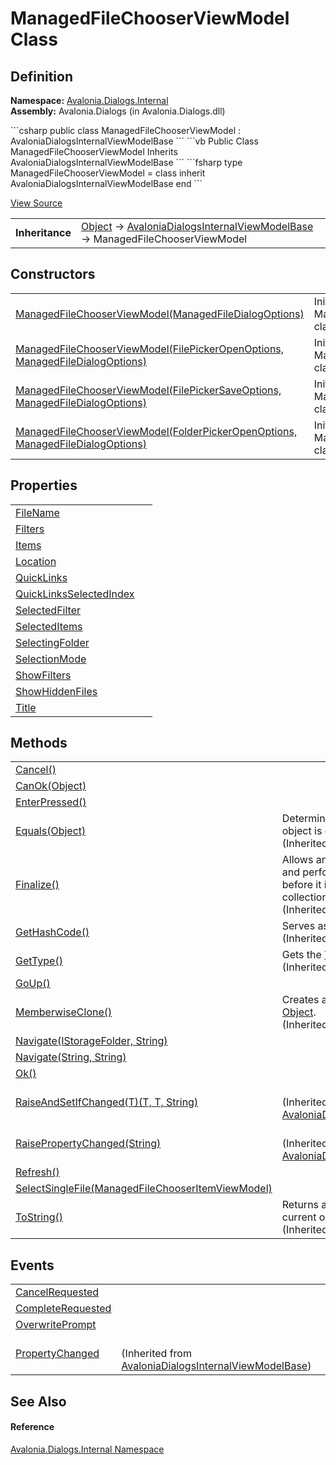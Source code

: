 # ManagedFileChooserViewModel Class




## Definition
**Namespace:** <a href="N_Avalonia_Dialogs_Internal">Avalonia.Dialogs.Internal</a>  
**Assembly:** Avalonia.Dialogs (in Avalonia.Dialogs.dll)

<Tabs groupId="api-code-preview">
<TabItem value="csharp" label="C#">
```csharp
public class ManagedFileChooserViewModel : AvaloniaDialogsInternalViewModelBase
```
</TabItem>
<TabItem value="vb" label="VB">
```vb
Public Class ManagedFileChooserViewModel
	Inherits AvaloniaDialogsInternalViewModelBase
```
</TabItem>
<TabItem value="fsharp" label="F#">
```fsharp
type ManagedFileChooserViewModel = 
    class
        inherit AvaloniaDialogsInternalViewModelBase
    end
```
</TabItem>
</Tabs>



<a href="https://github.com/AvaloniaUI/Avalonia/tree/master/src/Avalonia.Dialogs/Internal/ManagedFileChooserViewModel.cs" title="View the source code">View Source</a>

<table>
<tr><td><strong>Inheritance</strong></td><td><a href="https://learn.microsoft.com/dotnet/api/system.object" target="_blank" rel="noopener noreferrer">Object</a>  →  <a href="T_Avalonia_Dialogs_Internal_AvaloniaDialogsInternalViewModelBase">AvaloniaDialogsInternalViewModelBase</a>  →  ManagedFileChooserViewModel</td></tr>
</table>



## Constructors
<table>
<tr>
<td><a href="M_Avalonia_Dialogs_Internal_ManagedFileChooserViewModel__ctor">ManagedFileChooserViewModel(ManagedFileDialogOptions)</a></td>
<td>Initializes a new instance of the ManagedFileChooserViewModel class</td>
</tr>
<tr>
<td><a href="M_Avalonia_Dialogs_Internal_ManagedFileChooserViewModel__ctor_1">ManagedFileChooserViewModel(FilePickerOpenOptions, ManagedFileDialogOptions)</a></td>
<td>Initializes a new instance of the ManagedFileChooserViewModel class</td>
</tr>
<tr>
<td><a href="M_Avalonia_Dialogs_Internal_ManagedFileChooserViewModel__ctor_2">ManagedFileChooserViewModel(FilePickerSaveOptions, ManagedFileDialogOptions)</a></td>
<td>Initializes a new instance of the ManagedFileChooserViewModel class</td>
</tr>
<tr>
<td><a href="M_Avalonia_Dialogs_Internal_ManagedFileChooserViewModel__ctor_3">ManagedFileChooserViewModel(FolderPickerOpenOptions, ManagedFileDialogOptions)</a></td>
<td>Initializes a new instance of the ManagedFileChooserViewModel class</td>
</tr>
</table>

## Properties
<table>
<tr>
<td><a href="P_Avalonia_Dialogs_Internal_ManagedFileChooserViewModel_FileName">FileName</a></td>
<td> </td>
</tr>
<tr>
<td><a href="P_Avalonia_Dialogs_Internal_ManagedFileChooserViewModel_Filters">Filters</a></td>
<td> </td>
</tr>
<tr>
<td><a href="P_Avalonia_Dialogs_Internal_ManagedFileChooserViewModel_Items">Items</a></td>
<td> </td>
</tr>
<tr>
<td><a href="P_Avalonia_Dialogs_Internal_ManagedFileChooserViewModel_Location">Location</a></td>
<td> </td>
</tr>
<tr>
<td><a href="P_Avalonia_Dialogs_Internal_ManagedFileChooserViewModel_QuickLinks">QuickLinks</a></td>
<td> </td>
</tr>
<tr>
<td><a href="P_Avalonia_Dialogs_Internal_ManagedFileChooserViewModel_QuickLinksSelectedIndex">QuickLinksSelectedIndex</a></td>
<td> </td>
</tr>
<tr>
<td><a href="P_Avalonia_Dialogs_Internal_ManagedFileChooserViewModel_SelectedFilter">SelectedFilter</a></td>
<td> </td>
</tr>
<tr>
<td><a href="P_Avalonia_Dialogs_Internal_ManagedFileChooserViewModel_SelectedItems">SelectedItems</a></td>
<td> </td>
</tr>
<tr>
<td><a href="P_Avalonia_Dialogs_Internal_ManagedFileChooserViewModel_SelectingFolder">SelectingFolder</a></td>
<td> </td>
</tr>
<tr>
<td><a href="P_Avalonia_Dialogs_Internal_ManagedFileChooserViewModel_SelectionMode">SelectionMode</a></td>
<td> </td>
</tr>
<tr>
<td><a href="P_Avalonia_Dialogs_Internal_ManagedFileChooserViewModel_ShowFilters">ShowFilters</a></td>
<td> </td>
</tr>
<tr>
<td><a href="P_Avalonia_Dialogs_Internal_ManagedFileChooserViewModel_ShowHiddenFiles">ShowHiddenFiles</a></td>
<td> </td>
</tr>
<tr>
<td><a href="P_Avalonia_Dialogs_Internal_ManagedFileChooserViewModel_Title">Title</a></td>
<td> </td>
</tr>
</table>

## Methods
<table>
<tr>
<td><a href="M_Avalonia_Dialogs_Internal_ManagedFileChooserViewModel_Cancel">Cancel()</a></td>
<td> </td>
</tr>
<tr>
<td><a href="M_Avalonia_Dialogs_Internal_ManagedFileChooserViewModel_CanOk">CanOk(Object)</a></td>
<td> </td>
</tr>
<tr>
<td><a href="M_Avalonia_Dialogs_Internal_ManagedFileChooserViewModel_EnterPressed">EnterPressed()</a></td>
<td> </td>
</tr>
<tr>
<td><a href="https://learn.microsoft.com/dotnet/api/system.object.equals#system-object-equals(system-object)" target="_blank" rel="noopener noreferrer">Equals(Object)</a></td>
<td>Determines whether the specified object is equal to the current object.<br />(Inherited from <a href="https://learn.microsoft.com/dotnet/api/system.object" target="_blank" rel="noopener noreferrer">Object</a>)</td>
</tr>
<tr>
<td><a href="https://learn.microsoft.com/dotnet/api/system.object.finalize" target="_blank" rel="noopener noreferrer">Finalize()</a></td>
<td>Allows an object to try to free resources and perform other cleanup operations before it is reclaimed by garbage collection.<br />(Inherited from <a href="https://learn.microsoft.com/dotnet/api/system.object" target="_blank" rel="noopener noreferrer">Object</a>)</td>
</tr>
<tr>
<td><a href="https://learn.microsoft.com/dotnet/api/system.object.gethashcode" target="_blank" rel="noopener noreferrer">GetHashCode()</a></td>
<td>Serves as the default hash function.<br />(Inherited from <a href="https://learn.microsoft.com/dotnet/api/system.object" target="_blank" rel="noopener noreferrer">Object</a>)</td>
</tr>
<tr>
<td><a href="https://learn.microsoft.com/dotnet/api/system.object.gettype" target="_blank" rel="noopener noreferrer">GetType()</a></td>
<td>Gets the <a href="https://learn.microsoft.com/dotnet/api/system.type" target="_blank" rel="noopener noreferrer">Type</a> of the current instance.<br />(Inherited from <a href="https://learn.microsoft.com/dotnet/api/system.object" target="_blank" rel="noopener noreferrer">Object</a>)</td>
</tr>
<tr>
<td><a href="M_Avalonia_Dialogs_Internal_ManagedFileChooserViewModel_GoUp">GoUp()</a></td>
<td> </td>
</tr>
<tr>
<td><a href="https://learn.microsoft.com/dotnet/api/system.object.memberwiseclone" target="_blank" rel="noopener noreferrer">MemberwiseClone()</a></td>
<td>Creates a shallow copy of the current <a href="https://learn.microsoft.com/dotnet/api/system.object" target="_blank" rel="noopener noreferrer">Object</a>.<br />(Inherited from <a href="https://learn.microsoft.com/dotnet/api/system.object" target="_blank" rel="noopener noreferrer">Object</a>)</td>
</tr>
<tr>
<td><a href="M_Avalonia_Dialogs_Internal_ManagedFileChooserViewModel_Navigate">Navigate(IStorageFolder, String)</a></td>
<td> </td>
</tr>
<tr>
<td><a href="M_Avalonia_Dialogs_Internal_ManagedFileChooserViewModel_Navigate_1">Navigate(String, String)</a></td>
<td> </td>
</tr>
<tr>
<td><a href="M_Avalonia_Dialogs_Internal_ManagedFileChooserViewModel_Ok">Ok()</a></td>
<td> </td>
</tr>
<tr>
<td><a href="M_Avalonia_Dialogs_Internal_AvaloniaDialogsInternalViewModelBase_RaiseAndSetIfChanged__1">RaiseAndSetIfChanged(T)(T, T, String)</a></td>
<td><br />(Inherited from <a href="T_Avalonia_Dialogs_Internal_AvaloniaDialogsInternalViewModelBase">AvaloniaDialogsInternalViewModelBase</a>)</td>
</tr>
<tr>
<td><a href="M_Avalonia_Dialogs_Internal_AvaloniaDialogsInternalViewModelBase_RaisePropertyChanged">RaisePropertyChanged(String)</a></td>
<td><br />(Inherited from <a href="T_Avalonia_Dialogs_Internal_AvaloniaDialogsInternalViewModelBase">AvaloniaDialogsInternalViewModelBase</a>)</td>
</tr>
<tr>
<td><a href="M_Avalonia_Dialogs_Internal_ManagedFileChooserViewModel_Refresh">Refresh()</a></td>
<td> </td>
</tr>
<tr>
<td><a href="M_Avalonia_Dialogs_Internal_ManagedFileChooserViewModel_SelectSingleFile">SelectSingleFile(ManagedFileChooserItemViewModel)</a></td>
<td> </td>
</tr>
<tr>
<td><a href="https://learn.microsoft.com/dotnet/api/system.object.tostring" target="_blank" rel="noopener noreferrer">ToString()</a></td>
<td>Returns a string that represents the current object.<br />(Inherited from <a href="https://learn.microsoft.com/dotnet/api/system.object" target="_blank" rel="noopener noreferrer">Object</a>)</td>
</tr>
</table>

## Events
<table>
<tr>
<td><a href="E_Avalonia_Dialogs_Internal_ManagedFileChooserViewModel_CancelRequested">CancelRequested</a></td>
<td> </td>
</tr>
<tr>
<td><a href="E_Avalonia_Dialogs_Internal_ManagedFileChooserViewModel_CompleteRequested">CompleteRequested</a></td>
<td> </td>
</tr>
<tr>
<td><a href="E_Avalonia_Dialogs_Internal_ManagedFileChooserViewModel_OverwritePrompt">OverwritePrompt</a></td>
<td> </td>
</tr>
<tr>
<td><a href="E_Avalonia_Dialogs_Internal_AvaloniaDialogsInternalViewModelBase_PropertyChanged">PropertyChanged</a></td>
<td><br />(Inherited from <a href="T_Avalonia_Dialogs_Internal_AvaloniaDialogsInternalViewModelBase">AvaloniaDialogsInternalViewModelBase</a>)</td>
</tr>
</table>

## See Also


#### Reference
<a href="N_Avalonia_Dialogs_Internal">Avalonia.Dialogs.Internal Namespace</a>  

